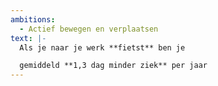 ```yaml
---
ambitions:
  - Actief bewegen en verplaatsen
text: |-
  Als je naar je werk **fietst** ben je 

  gemiddeld **1,3 dag minder ziek** per jaar
---
```

